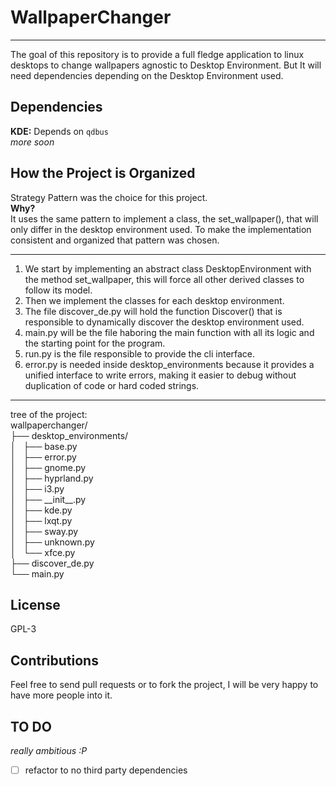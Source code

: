 # WallpaperChanger
***
The goal of this repository is to provide a full fledge application to linux desktops to change wallpapers agnostic to Desktop Environment. But It will need dependencies depending on the Desktop Environment used.

## Dependencies

**KDE:** Depends on `qdbus`  
_more soon_

## How the Project is Organized

Strategy Pattern was the choice for this project.  
**Why?**  
It uses the same pattern to implement a class, the set\_wallpaper(), that will only differ in the desktop environment used. To make the implementation consistent and organized that pattern was chosen.  

***

1. We start by implementing an abstract class DesktopEnvironment with the method set\_wallpaper, this will force all other derived classes to follow its model.  
2. Then we implement the classes for each desktop environment.  
3. The file discover\_de.py will hold the function Discover() that is responsible to dynamically discover the desktop environment used.  
4. main.py will be the file haboring the main function with all its logic and the starting point for the program.  
5. run.py is the file responsible to provide the cli interface.
6. error.py is needed inside desktop\_environments because it provides a unified interface to write errors, making it easier to debug without duplication of code or hard coded strings.

***

tree of the project:  
wallpaperchanger/  
├── desktop\_environments/  
│   ├── base.py  
│   ├── error.py  
│   ├── gnome.py  
│   ├── hyprland.py  
│   ├── i3.py  
│   ├── \_\_init\_\_.py  
│   ├── kde.py  
│   ├── lxqt.py  
│   ├── sway.py  
│   ├── unknown.py  
│   └── xfce.py  
├── discover\_de.py  
└── main.py  

## License

GPL-3

## Contributions

Feel free to send pull requests or to fork the project, I will be very happy to have more people into it.

## TO DO
_really ambitious :P_  
- [ ] refactor to no third party dependencies
